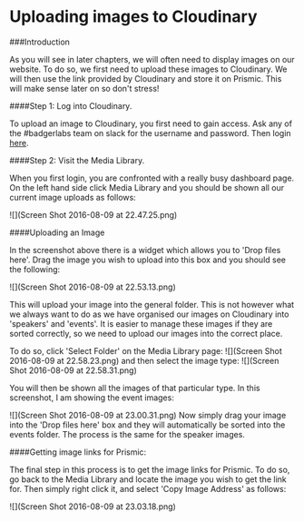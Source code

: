 # Uploading images to Cloudinary

###Introduction

As you will see in later chapters, we will often need to display images on our website. To do so, we first need to upload these images to Cloudinary. We will then use the link provided by Cloudinary and store it on Prismic. This will make sense later on so don't stress!

####Step 1: Log into Cloudinary.

To upload an image to Cloudinary, you first need to gain access. Ask any of the #badgerlabs team on slack for the username and password. Then login [here](https://cloudinary.com/users/login).

####Step 2: Visit the Media Library.

When you first login, you are confronted with a really busy dashboard page. On the left hand side click Media Library and you should be shown all our current image uploads as follows:

![](Screen Shot 2016-08-09 at 22.47.25.png)

####Uploading an Image

In the screenshot above there is a widget which allows you to 'Drop files here'. Drag the image you wish to upload into this box and you should see the following:

![](Screen Shot 2016-08-09 at 22.53.13.png)

This will upload your image into the general folder. This is not however what we always want to do as we have organised our images on Cloudinary into 'speakers' and 'events'. It is easier to manage these images if they are sorted correctly, so we need to upload our images into the correct place.

To do so, click 'Select Folder' on the Media Library page:
![](Screen Shot 2016-08-09 at 22.58.23.png)
and then select the image type:
![](Screen Shot 2016-08-09 at 22.58.31.png)

You will then be shown all the images of that particular type. In this screenshot, I am showing the event images:

![](Screen Shot 2016-08-09 at 23.00.31.png)
Now simply drag your image into the 'Drop files here' box and they will automatically be sorted into the events folder. The process is the same for the speaker images.

####Getting image links for Prismic:

The final step in this process is to get the image links for Prismic. To do so, go back to the Media Library and locate the image you wish to get the link for. Then simply right click it, and select 'Copy Image Address' as follows:

![](Screen Shot 2016-08-09 at 23.03.18.png)
